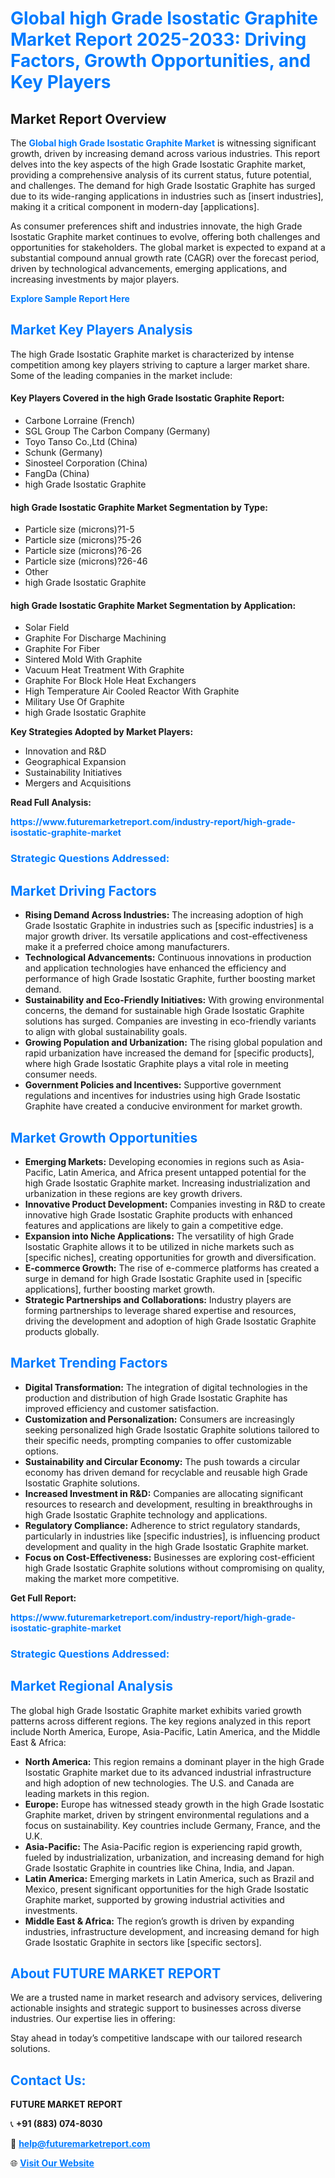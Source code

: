 <h1 style="color: #007BFF;">Global high Grade Isostatic Graphite Market Report 2025-2033: Driving Factors, Growth Opportunities, and Key Players</h1>

<section id="overview">
<h2>Market Report Overview</h2>
<p>The <a href="https://www.futuremarketreport.com/industry-report/high-grade-isostatic-graphite-market" style="color: #007BFF; text-decoration: none;"><strong>Global high Grade Isostatic Graphite Market</strong></a> is witnessing significant growth, driven by increasing demand across various industries. This report delves into the key aspects of the high Grade Isostatic Graphite market, providing a comprehensive analysis of its current status, future potential, and challenges. The demand for high Grade Isostatic Graphite has surged due to its wide-ranging applications in industries such as [insert industries], making it a critical component in modern-day [applications].</p>
<p>As consumer preferences shift and industries innovate, the high Grade Isostatic Graphite market continues to evolve, offering both challenges and opportunities for stakeholders. The global market is expected to expand at a substantial compound annual growth rate (CAGR) over the forecast period, driven by technological advancements, emerging applications, and increasing investments by major players.</p>
</section>

<section id="overview">
<p><a href="https://www.futuremarketreport.com/request-sample/reportId=107068" style="color: #007BFF; text-decoration: none;"><strong>Explore Sample Report Here</strong></a></p>
</section>

<section id="key-players">
<h2 style="color: #007BFF;">Market Key Players Analysis</h2>
<p>The high Grade Isostatic Graphite market is characterized by intense competition among key players striving to capture a larger market share. Some of the leading companies in the market include:</p>
<h4>Key Players Covered in the high Grade Isostatic Graphite Report:</h4>
<ul><li>Carbone Lorraine (French)</li><li>SGL Group The Carbon Company (Germany)</li><li>Toyo Tanso Co.,Ltd (China)</li><li>Schunk (Germany)</li><li>Sinosteel Corporation (China)</li><li>FangDa (China)</li><li>high Grade Isostatic Graphite</li></ul>
<h4>high Grade Isostatic Graphite Market Segmentation by Type:</h4>
<ul><li>Particle size (microns)?1-5</li><li>Particle size (microns)?5-26</li><li>Particle size (microns)?6-26</li><li>Particle size (microns)?26-46</li><li>Other</li><li>high Grade Isostatic Graphite</li></ul>

<h4>high Grade Isostatic Graphite Market Segmentation by Application:</h4>
<ul><li>Solar Field</li><li>Graphite For Discharge Machining</li><li>Graphite For Fiber</li><li>Sintered Mold With Graphite</li><li>Vacuum Heat Treatment With Graphite</li><li>Graphite For Block Hole Heat Exchangers</li><li>High Temperature Air Cooled Reactor With Graphite</li><li>Military Use Of Graphite</li><li>high Grade Isostatic Graphite</li></ul>
<p><strong>Key Strategies Adopted by Market Players:</strong></p>
<ul>
<li>Innovation and R&D</li>
<li>Geographical Expansion</li>
<li>Sustainability Initiatives</li>
<li>Mergers and Acquisitions</li>
</ul>
</section>

<section>
<p><strong>Read Full Analysis: </strong></p><a href="https://www.futuremarketreport.com/industry-report/high-grade-isostatic-graphite-market" style="color: #007BFF; text-decoration: none;"><strong>https://www.futuremarketreport.com/industry-report/high-grade-isostatic-graphite-market</strong></a>
<h3 style="color: #007BFF;">Strategic Questions Addressed:</h3>
</section>

<section id="driving-factors">
<h2 style="color: #007BFF;">Market Driving Factors</h2>
<ul>
<li><strong>Rising Demand Across Industries:</strong> The increasing adoption of high Grade Isostatic Graphite in industries such as [specific industries] is a major growth driver. Its versatile applications and cost-effectiveness make it a preferred choice among manufacturers.</li>
<li><strong>Technological Advancements:</strong> Continuous innovations in production and application technologies have enhanced the efficiency and performance of high Grade Isostatic Graphite, further boosting market demand.</li>
<li><strong>Sustainability and Eco-Friendly Initiatives:</strong> With growing environmental concerns, the demand for sustainable high Grade Isostatic Graphite solutions has surged. Companies are investing in eco-friendly variants to align with global sustainability goals.</li>
<li><strong>Growing Population and Urbanization:</strong> The rising global population and rapid urbanization have increased the demand for [specific products], where high Grade Isostatic Graphite plays a vital role in meeting consumer needs.</li>
<li><strong>Government Policies and Incentives:</strong> Supportive government regulations and incentives for industries using high Grade Isostatic Graphite have created a conducive environment for market growth.</li>
</ul>
</section>

<section id="growth-opportunities">
<h2 style="color: #007BFF;">Market Growth Opportunities</h2>
<ul>
<li><strong>Emerging Markets:</strong> Developing economies in regions such as Asia-Pacific, Latin America, and Africa present untapped potential for the high Grade Isostatic Graphite market. Increasing industrialization and urbanization in these regions are key growth drivers.</li>
<li><strong>Innovative Product Development:</strong> Companies investing in R&D to create innovative high Grade Isostatic Graphite products with enhanced features and applications are likely to gain a competitive edge.</li>
<li><strong>Expansion into Niche Applications:</strong> The versatility of high Grade Isostatic Graphite allows it to be utilized in niche markets such as [specific niches], creating opportunities for growth and diversification.</li>
<li><strong>E-commerce Growth:</strong> The rise of e-commerce platforms has created a surge in demand for high Grade Isostatic Graphite used in [specific applications], further boosting market growth.</li>
<li><strong>Strategic Partnerships and Collaborations:</strong> Industry players are forming partnerships to leverage shared expertise and resources, driving the development and adoption of high Grade Isostatic Graphite products globally.</li>
</ul>
</section>

<section id="trending-factors">
<h2 style="color: #007BFF;">Market Trending Factors</h2>
<ul>
<li><strong>Digital Transformation:</strong> The integration of digital technologies in the production and distribution of high Grade Isostatic Graphite has improved efficiency and customer satisfaction.</li>
<li><strong>Customization and Personalization:</strong> Consumers are increasingly seeking personalized high Grade Isostatic Graphite solutions tailored to their specific needs, prompting companies to offer customizable options.</li>
<li><strong>Sustainability and Circular Economy:</strong> The push towards a circular economy has driven demand for recyclable and reusable high Grade Isostatic Graphite solutions.</li>
<li><strong>Increased Investment in R&D:</strong> Companies are allocating significant resources to research and development, resulting in breakthroughs in high Grade Isostatic Graphite technology and applications.</li>
<li><strong>Regulatory Compliance:</strong> Adherence to strict regulatory standards, particularly in industries like [specific industries], is influencing product development and quality in the high Grade Isostatic Graphite market.</li>
<li><strong>Focus on Cost-Effectiveness:</strong> Businesses are exploring cost-efficient high Grade Isostatic Graphite solutions without compromising on quality, making the market more competitive.</li>
</ul>
</section>

<section>
<p><strong>Get Full Report: </strong></p><a href="https://www.futuremarketreport.com/industry-report/high-grade-isostatic-graphite-market" style="color: #007BFF; text-decoration: none;"><strong>https://www.futuremarketreport.com/industry-report/high-grade-isostatic-graphite-market</strong></a>
<h3 style="color: #007BFF;">Strategic Questions Addressed:</h3>
</section>


<section id="regional-analysis">
<h2 style="color: #007BFF;">Market Regional Analysis</h2>
<p>The global high Grade Isostatic Graphite market exhibits varied growth patterns across different regions. The key regions analyzed in this report include North America, Europe, Asia-Pacific, Latin America, and the Middle East & Africa:</p>
<ul>
<li><strong>North America:</strong> This region remains a dominant player in the high Grade Isostatic Graphite market due to its advanced industrial infrastructure and high adoption of new technologies. The U.S. and Canada are leading markets in this region.</li>
<li><strong>Europe:</strong> Europe has witnessed steady growth in the high Grade Isostatic Graphite market, driven by stringent environmental regulations and a focus on sustainability. Key countries include Germany, France, and the U.K.</li>
<li><strong>Asia-Pacific:</strong> The Asia-Pacific region is experiencing rapid growth, fueled by industrialization, urbanization, and increasing demand for high Grade Isostatic Graphite in countries like China, India, and Japan.</li>
<li><strong>Latin America:</strong> Emerging markets in Latin America, such as Brazil and Mexico, present significant opportunities for the high Grade Isostatic Graphite market, supported by growing industrial activities and investments.</li>
<li><strong>Middle East & Africa:</strong> The region’s growth is driven by expanding industries, infrastructure development, and increasing demand for high Grade Isostatic Graphite in sectors like [specific sectors].</li>
</ul>
</section>

<footer>
<h2 style="color: #007BFF;">About FUTURE MARKET REPORT</h2>
<p>We are a trusted name in market research and advisory services, delivering actionable insights and strategic support to businesses across diverse industries. Our expertise lies in offering:</p>

<p>Stay ahead in today’s competitive landscape with our tailored research solutions.</p>

<h2 style="color: #007BFF;">Contact Us:</h2>
<p><strong>FUTURE MARKET REPORT</strong></p>
<p>📞 <strong>+91 (883) 074-8030</strong></p>
<p>📧 <strong><a href="mailto:help@futuremarketreport.com" style="color: #007BFF;">help@futuremarketreport.com</a></strong></p>
<p>🌐 <strong><a href="https://www.futuremarketreport.com/" style="color: #007BFF;">Visit Our Website</a></strong></p>
</footer>